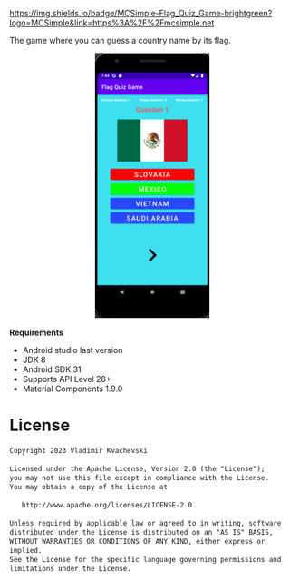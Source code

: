 https://img.shields.io/badge/MCSimple-Flag_Quiz_Game-brightgreen?logo=MCSimple&link=https%3A%2F%2Fmcsimple.net


The game where you can guess a country name by its flag.

<p align="center"><img src="assets/flaq-quiz-question.png" width=40% height=40% /></p>

**Requirements**
- Android studio last version
- JDK 8
- Android SDK 31
- Supports API Level 28+
- Material Components 1.9.0


# License

    Copyright 2023 Vladimir Kvachevski

    Licensed under the Apache License, Version 2.0 (the "License");
    you may not use this file except in compliance with the License.
    You may obtain a copy of the License at

       http://www.apache.org/licenses/LICENSE-2.0

    Unless required by applicable law or agreed to in writing, software
    distributed under the License is distributed on an "AS IS" BASIS,
    WITHOUT WARRANTIES OR CONDITIONS OF ANY KIND, either express or implied.
    See the License for the specific language governing permissions and
    limitations under the License.
